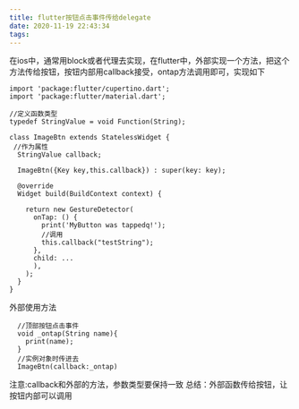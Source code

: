 ```yaml
---
title: flutter按钮点击事件传给delegate
date: 2020-11-19 22:43:34
tags:
---
```

在ios中，通常用block或者代理去实现，在flutter中，外部实现一个方法，把这个方法传给按钮，按钮内部用callback接受，ontap方法调用即可，实现如下

```
import 'package:flutter/cupertino.dart';
import 'package:flutter/material.dart';

//定义函数类型
typedef StringValue = void Function(String);

class ImageBtn extends StatelessWidget {
 //作为属性
  StringValue callback;

  ImageBtn({Key key,this.callback}) : super(key: key);

  @override
  Widget build(BuildContext context) {
   
    return new GestureDetector(
      onTap: () {
        print('MyButton was tappedq!');
        //调用
        this.callback("testString");
      },
      child: ...
      ),
    );
  }
}
```
外部使用方法

```
  //顶部按钮点击事件
  void _ontap(String name){
    print(name);
  }
  //实例对象时传进去
  ImageBtn(callback:_ontap)
```
注意:callback和外部的方法，参数类型要保持一致
总结：外部函数传给按钮，让按钮内部可以调用
